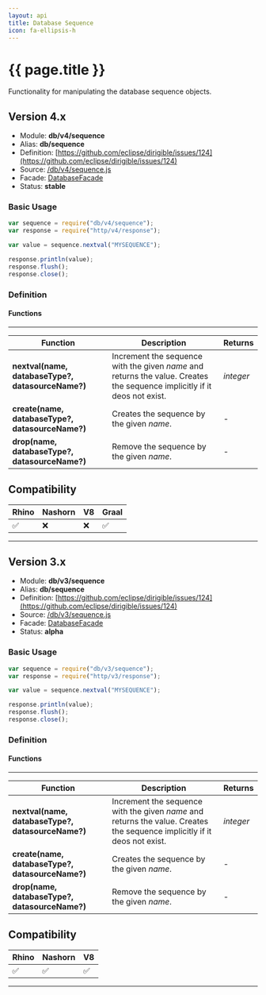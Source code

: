 ```yaml
---
layout: api
title: Database Sequence
icon: fa-ellipsis-h
---
```


{{ page.title }}
===

Functionality for manipulating the database sequence objects.

Version 4.x
---

- Module: **db/v4/sequence**
- Alias: **db/sequence**
- Definition: [https://github.com/eclipse/dirigible/issues/124](https://github.com/eclipse/dirigible/issues/124)
- Source: [/db/v4/sequence.js](https://github.com/dirigiblelabs/api-db/blob/master/db/v4/sequence.js)
- Facade: [DatabaseFacade](https://github.com/eclipse/dirigible/blob/master/api/api-facade/api-database/src/main/java/org/eclipse/dirigible/api/v3/db/DatabaseFacade.java)
- Status: **stable**


### Basic Usage

```javascript
var sequence = require("db/v4/sequence");
var response = require("http/v4/response");

var value = sequence.nextval("MYSEQUENCE");

response.println(value);
response.flush();
response.close();
```


### Definition

#### Functions

---

Function     | Description | Returns
------------ | ----------- | --------
**nextval(name, databaseType?, datasourceName?)**   | Increment the sequence with the given *name* and returns the value. Creates the sequence implicitly if it deos not exist. | *integer*
**create(name, databaseType?, datasourceName?)**   | Creates the sequence by the given *name*. | -
**drop(name, databaseType?, datasourceName?)**   | Remove the sequence by the given *name*. | -




Compatibility
---

Rhino | Nashorn | V8 | Graal |
----- | ------- | ---| ------|
 ✅   | ❌      | ❌  |  ✅   |


---

Version 3.x
---

- Module: **db/v3/sequence**
- Alias: **db/sequence**
- Definition: [https://github.com/eclipse/dirigible/issues/124](https://github.com/eclipse/dirigible/issues/124)
- Source: [/db/v3/sequence.js](https://github.com/dirigiblelabs/api-v3-db/blob/master/db/v3/sequence.js)
- Facade: [DatabaseFacade](https://github.com/eclipse/dirigible/blob/master/api/api-facade/api-database/src/main/java/org/eclipse/dirigible/api/v3/db/DatabaseFacade.java)
- Status: **alpha**


### Basic Usage

```javascript
var sequence = require("db/v3/sequence");
var response = require("http/v3/response");

var value = sequence.nextval("MYSEQUENCE");

response.println(value);
response.flush();
response.close();
```


### Definition

#### Functions

---

Function     | Description | Returns
------------ | ----------- | --------
**nextval(name, databaseType?, datasourceName?)**   | Increment the sequence with the given *name* and returns the value. Creates the sequence implicitly if it deos not exist. | *integer*
**create(name, databaseType?, datasourceName?)**   | Creates the sequence by the given *name*. | -
**drop(name, databaseType?, datasourceName?)**   | Remove the sequence by the given *name*. | -




Compatibility
---

Rhino | Nashorn | V8
----- | ------- | --------
 ✅  | ✅  | ✅


---

